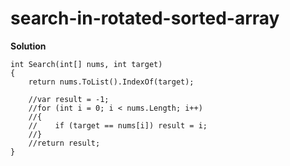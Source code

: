 ﻿# search-in-rotated-sorted-array
**Solution**
```
int Search(int[] nums, int target)
{
    return nums.ToList().IndexOf(target);

    //var result = -1;
    //for (int i = 0; i < nums.Length; i++)
    //{
    //    if (target == nums[i]) result = i;
    //}
    //return result;
}
```